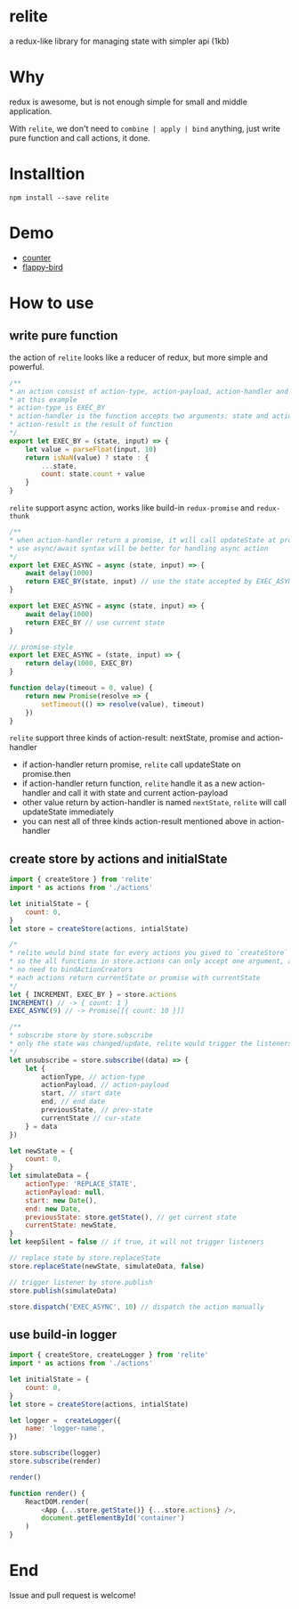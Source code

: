 # relite
a redux-like library for managing state with simpler api (1kb)

# Why
redux is awesome, but is not enough simple for small and middle application. 

With `relite`, we don't need to `combine | apply | bind` anything, just write pure function and call actions, it done.

# Installtion

```shell
npm install --save relite
```

# Demo

- [counter](https://github.com/Lucifier129/relite/tree/master/examples/counter)
- [flappy-bird](https://github.com/Lucifier129/flappy-bird)

# How to use

## write pure function

the action of `relite` looks like a reducer of redux, but more simple and powerful.

```javascript
/**
* an action consist of action-type, action-payload, action-handler and action-result
* at this example
* action-type is EXEC_BY
* action-handler is the function accepts two arguments: state and action-payload
* action-result is the result of function
*/
export let EXEC_BY = (state, input) => {
	let value = parseFloat(input, 10)
	return isNaN(value) ? state : {
		...state,
		count: state.count + value
	}
}
```

`relite` support async action, works like build-in `redux-promise` and `redux-thunk`

```javascript
/**
* when action-handler return a promise, it will call updateState at promise.then
* use async/await syntax will be better for handling async action
*/
export let EXEC_ASYNC = async (state, input) => {
	await delay(1000)
	return EXEC_BY(state, input) // use the state accepted by EXEC_ASYNC, it maybe out of time
}

export let EXEC_ASYNC = async (state, input) => {
	await delay(1000)
	return EXEC_BY // use current state
}

// promise-style
export let EXEC_ASYNC = (state, input) => {
	return delay(1000, EXEC_BY)
}

function delay(timeout = 0, value) {
    return new Promise(resolve => {
        setTimeout(() => resolve(value), timeout)
    })
}
```

`relite` support three kinds of action-result: nextState, promise and action-handler

- if action-handler return promise, `relite` call updateState on promise.then
- if action-handler return function, `relite` handle it as a new action-handler and call it with state and current action-payload
- other value return by action-handler is named `nextState`, `relite` will call updateState immediately
- you can nest all of three kinds action-result mentioned above in action-handler

## create store by actions and initialState

```javascript
import { createStore } from 'relite'
import * as actions from './actions'

let initialState = {
	count: 0,
}
let store = createStore(actions, intialState)

/*
* relite would bind state for every actions you gived to `createStore`
* so the all functions in store.actions can only accept one argument, action-payload
* no need to bindActionCreators
* each actions return currentState or promise with currentState
*/
let { INCREMENT, EXEC_BY } = store.actions
INCREMENT() // -> { count: 1 }
EXEC_ASYNC(9) // -> Promise[[{ count: 10 }]]

/**
* subscribe store by store.subscribe
* only the state was changed/update, relite would trigger the listeners
*/
let unsubscribe = store.subscribe((data) => {
	let {
		actionType, // action-type
		actionPayload, // action-payload
		start, // start date
		end, // end date
		previousState, // prev-state
		currentState // cur-state
	} = data
})

let newState = {
	count: 0,
}
let simulateData = {
	actionType: 'REPLACE_STATE',
	actionPayload: null,
	start: new Date(),
	end: new Date,
	previousState: store.getState(), // get current state
	currentState: newState,
}
let keepSilent = false // if true, it will not trigger listeners

// replace state by store.replaceState
store.replaceState(newState, simulateData, false)

// trigger listener by store.publish
store.publish(simulateData)

store.dispatch('EXEC_ASYNC', 10) // dispatch the action manually

```

## use build-in logger

```javascript
import { createStore, createLogger } from 'relite'
import * as actions from './actions'

let initialState = {
	count: 0,
}
let store = createStore(actions, intialState)

let logger =  createLogger({
	name: 'logger-name',
})

store.subscribe(logger)
store.subscribe(render)

render()

function render() {
	ReactDOM.render(
		<App {...store.getState()} {...store.actions} />,
		document.getElementById('container')
	)
}
```

# End
Issue and pull request is welcome!